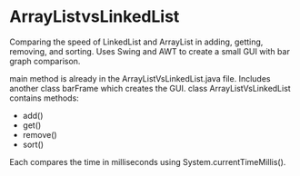 # ArrayListvsLinkedList
Comparing the speed of LinkedList and ArrayList in adding, getting, removing, and sorting. 
Uses Swing and AWT to create a small GUI with bar graph comparison.

main method is already in the ArrayListVsLinkedList.java file. Includes another class barFrame which creates the GUI.
class ArrayListVsLinkedList contains methods:
- add() 
- get()
- remove()
- sort()

Each compares the time in milliseconds using System.currentTimeMillis(). 
